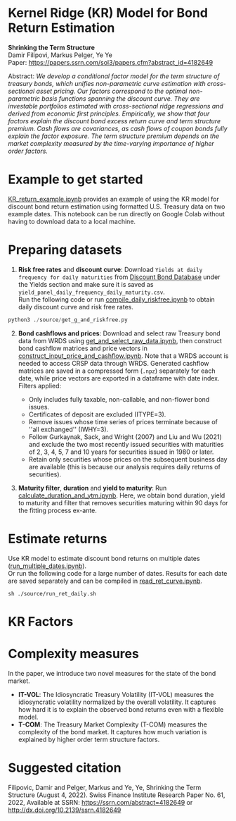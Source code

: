 # Kernel Ridge (KR) Model for Bond Return Estimation

**Shrinking the Term Structure** \
Damir Filipovi, Markus Pelger, Ye Ye \
Paper: https://papers.ssrn.com/sol3/papers.cfm?abstract_id=4182649

Abstract: *We develop a conditional factor model for the term structure of treasury bonds, which unifies
non-parametric curve estimation with cross-sectional asset pricing. Our factors correspond to
the optimal non-parametric basis functions spanning the discount curve. They are investable
portfolios estimated with cross-sectional ridge regressions and derived from economic first principles. Empirically, we show that four factors explain the discount bond excess return curve
and term structure premium. Cash flows are covariances, as cash flows of coupon bonds fully
explain the factor exposure. The term structure premium depends on the market complexity
measured by the time-varying importance of higher order factors.*

# Example to get started
[KR_return_example.ipynb](https://github.com/rosieiiiii/KR_return_example/blob/main/KR_return_example.ipynb) provides an example of using the KR model for discount bond return estimation using formatted U.S. Treasury data on two example dates. This notebook can be run directly on Google Colab without having to download data to a local machine.

# Preparing datasets
1. **Risk free rates** and **discount curve**: Download `Yields at daily frequency for daily maturities` from [Discount Bond Database](https://www.discount-bond-data.org/) under the Yields section and make sure it is saved as `yield_panel_daily_frequency_daily_maturity.csv`. \
Run the following code or run [compile_daily_riskfree.ipynb](https://github.com/rosieiiiii/KR_return_example/blob/main/data_supplement/compile_daily_riskfree.ipynb) to obtain daily discount curve and risk free rates.
```python
python3 ./source/get_g_and_riskfree.py 
```
2. **Bond cashflows and prices**: Download and select raw Treasury bond data from WRDS using [get_and_select_raw_data.ipynb](https://github.com/rosieiiiii/KR_return_example/blob/main/get_and_select_raw_data.ipynb), then construct bond cashflow matrices and price vectors in [construct_input_price_and_cashflow.ipynb](https://github.com/rosieiiiii/KR_return_example/blob/main/construct_input_price_and_cashflow.ipynb). Note that a WRDS account is needed to access CRSP data through WRDS. Generated cashflow matrices are saved in a compressed form (`.npz`) separately for each date, while price vectors are exported in a dataframe with date index.\
Filters applied:
   * Only includes fully taxable, non-callable, and non-flower bond issues.
   * Certificates of deposit are excluded (ITYPE=3).
   * Remove issues whose time series of prices terminate because of ''all exchanged'' (IWHY=3).
   * Follow Gurkaynak, Sack, and Wright (2007) and Liu and Wu (2021) and exclude the two most recently issued securities with maturities of 2, 3, 4, 5, 7 and 10 years for securities issued in 1980 or later.
   * Retain only securities whose prices on the subsequent business day are available (this is because our analysis requires daily returns of securities).
   
3. **Maturity filter**, **duration** and **yield to maturity**: Run [calculate_duration_and_ytm.ipynb](https://github.com/rosieiiiii/KR_return_example/blob/main/mask/calculate_duration_and_ytm.ipynb). Here, we obtain bond duration, yield to maturity and filter that removes securities maturing within 90 days for the fitting process ex-ante.

# Estimate returns
Use KR model to estimate discount bond returns on multiple dates ([run_multiple_dates.ipynb](https://github.com/rosieiiiii/KR_return_example/blob/main/run_multiple_dates.ipynb)). \
Or run the following code for a large number of dates. Results for each date are saved separately and can be compiled in [read_ret_curve.ipynb](https://github.com/rosieiiiii/KR_return_example/blob/main/KR_ret_models/read_ret_curve.ipynb).
```
sh ./source/run_ret_daily.sh
```

# KR Factors


# Complexity measures
In the paper, we introduce two novel measures for the state of the bond market.
* **IT-VOL**: The Idiosyncratic Treasury Volatility (IT-VOL) measures the idiosyncratic volatility normalized by the overall volatility. It captures how hard it is to explain the observed bond returns even with a flexible model.
* **T-COM**: The Treasury Market Complexity (T-COM) measures the complexity of the bond market. It captures how much variation is explained by higher order term structure factors.


# Suggested citation
Filipovic, Damir and Pelger, Markus and Ye, Ye, Shrinking the Term Structure (August 4, 2022). Swiss Finance Institute Research Paper No. 61, 2022, Available at SSRN: https://ssrn.com/abstract=4182649 or http://dx.doi.org/10.2139/ssrn.4182649
